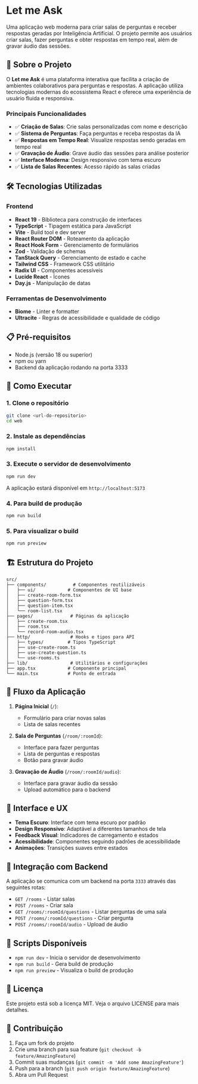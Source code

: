 # Let me Ask

Uma aplicação web moderna para criar salas de perguntas e receber respostas geradas por Inteligência Artificial. O projeto permite aos usuários criar salas, fazer perguntas e obter respostas em tempo real, além de gravar áudio das sessões.

## 🚀 Sobre o Projeto

O **Let me Ask** é uma plataforma interativa que facilita a criação de ambientes colaborativos para perguntas e respostas. A aplicação utiliza tecnologias modernas do ecossistema React e oferece uma experiência de usuário fluida e responsiva.

### Principais Funcionalidades

- ✅ **Criação de Salas**: Crie salas personalizadas com nome e descrição
- ✅ **Sistema de Perguntas**: Faça perguntas e receba respostas da IA
- ✅ **Respostas em Tempo Real**: Visualize respostas sendo geradas em tempo real
- ✅ **Gravação de Áudio**: Grave áudio das sessões para análise posterior
- ✅ **Interface Moderna**: Design responsivo com tema escuro
- ✅ **Lista de Salas Recentes**: Acesso rápido às salas criadas

## 🛠️ Tecnologias Utilizadas

### Frontend

- **React 19** - Biblioteca para construção de interfaces
- **TypeScript** - Tipagem estática para JavaScript
- **Vite** - Build tool e dev server
- **React Router DOM** - Roteamento da aplicação
- **React Hook Form** - Gerenciamento de formulários
- **Zod** - Validação de schemas
- **TanStack Query** - Gerenciamento de estado e cache
- **Tailwind CSS** - Framework CSS utilitário
- **Radix UI** - Componentes acessíveis
- **Lucide React** - Ícones
- **Day.js** - Manipulação de datas

### Ferramentas de Desenvolvimento

- **Biome** - Linter e formatter
- **Ultracite** - Regras de acessibilidade e qualidade de código

## 📋 Pré-requisitos

- Node.js (versão 18 ou superior)
- npm ou yarn
- Backend da aplicação rodando na porta 3333

## 🔧 Como Executar

### 1. Clone o repositório

```bash
git clone <url-do-repositorio>
cd web
```

### 2. Instale as dependências

```bash
npm install
```

### 3. Execute o servidor de desenvolvimento

```bash
npm run dev
```

A aplicação estará disponível em `http://localhost:5173`

### 4. Para build de produção

```bash
npm run build
```

### 5. Para visualizar o build

```bash
npm run preview
```

## 🏗️ Estrutura do Projeto

```
src/
├── components/          # Componentes reutilizáveis
│   ├── ui/            # Componentes de UI base
│   ├── create-room-form.tsx
│   ├── question-form.tsx
│   ├── question-item.tsx
│   └── room-list.tsx
├── pages/              # Páginas da aplicação
│   ├── create-room.tsx
│   ├── room.tsx
│   └── record-room-audio.tsx
├── http/               # Hooks e tipos para API
│   ├── types/         # Tipos TypeScript
│   ├── use-create-room.ts
│   ├── use-create-question.ts
│   └── use-rooms.ts
├── lib/                # Utilitários e configurações
├── app.tsx            # Componente principal
└── main.tsx           # Ponto de entrada
```

## 🔄 Fluxo da Aplicação

1. **Página Inicial** (`/`):

   - Formulário para criar novas salas
   - Lista de salas recentes

2. **Sala de Perguntas** (`/room/:roomId`):

   - Interface para fazer perguntas
   - Lista de perguntas e respostas
   - Botão para gravar áudio

3. **Gravação de Áudio** (`/room/:roomId/audio`):
   - Interface para gravar áudio da sessão
   - Upload automático para o backend

## 🎨 Interface e UX

- **Tema Escuro**: Interface com tema escuro por padrão
- **Design Responsivo**: Adaptável a diferentes tamanhos de tela
- **Feedback Visual**: Indicadores de carregamento e estados
- **Acessibilidade**: Componentes seguindo padrões de acessibilidade
- **Animações**: Transições suaves entre estados

## 🔌 Integração com Backend

A aplicação se comunica com um backend na porta `3333` através das seguintes rotas:

- `GET /rooms` - Listar salas
- `POST /rooms` - Criar sala
- `GET /rooms/:roomId/questions` - Listar perguntas de uma sala
- `POST /rooms/:roomId/questions` - Criar pergunta
- `POST /rooms/:roomId/audio` - Upload de áudio

## 🚀 Scripts Disponíveis

- `npm run dev` - Inicia o servidor de desenvolvimento
- `npm run build` - Gera build de produção
- `npm run preview` - Visualiza o build de produção

## 📝 Licença

Este projeto está sob a licença MIT. Veja o arquivo LICENSE para mais detalhes.

## 🤝 Contribuição

1. Faça um fork do projeto
2. Crie uma branch para sua feature (`git checkout -b feature/AmazingFeature`)
3. Commit suas mudanças (`git commit -m 'Add some AmazingFeature'`)
4. Push para a branch (`git push origin feature/AmazingFeature`)
5. Abra um Pull Request
